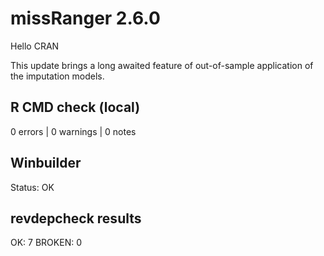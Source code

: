 # missRanger 2.6.0

Hello CRAN

This update brings a long awaited feature of out-of-sample application of the imputation models.

## R CMD check (local)

0 errors | 0 warnings | 0 notes

## Winbuilder

Status: OK

## revdepcheck results

OK: 7
BROKEN: 0